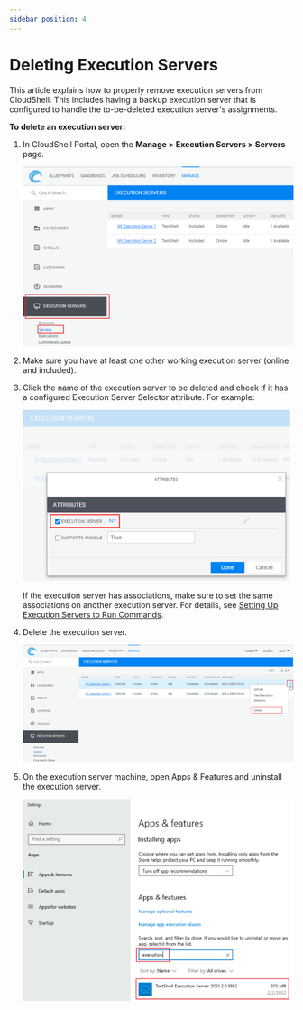 ```yaml
---
sidebar_position: 4
---
```


# Deleting Execution Servers

This article explains how to properly remove execution servers from CloudShell. This includes having a backup execution server that is configured to handle the to-be-deleted execution server's assignments.

**To delete an execution server:**

1. In CloudShell Portal, open the **Manage \> Execution Servers \> Servers** page.
    
    ![](/Images/Admin-Guide/Setting-Up-CloudShell/ExecutionServerManagementPage_587x389.png)
    
2. Make sure you have at least one other working execution server (online and included).  
    
3. Click the name of the execution server to be deleted and check if it has a configured Execution Server Selector attribute. For example:
    
    ![](/Images/Admin-Guide/Setting-Up-CloudShell/ExecutionServerAssociations_474x303.png)
    
    If the execution server has associations, make sure to set the same associations on another execution server. For details, see [Setting Up Execution Servers to Run Commands](./setting-up-execution-servers-to-run-commands.md).
    
4. Delete the execution server.
    
    ![](/Images/Admin-Guide/Setting-Up-CloudShell/ExecutionServerDelete_753x327.png)
    
5. On the execution server machine, open Apps & Features and uninstall the execution server.
    
    ![](/Images/Admin-Guide/Setting-Up-CloudShell/ExecutionServerAppsAndFeatures_606x452.png)
